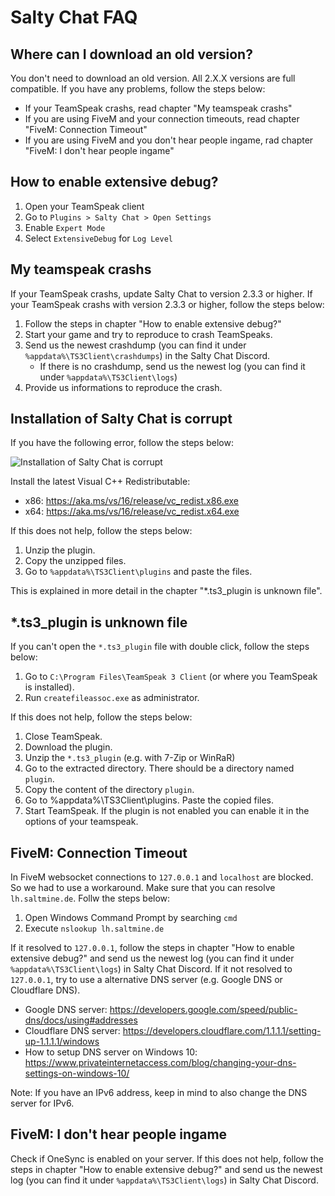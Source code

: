 # Salty Chat FAQ

## Where can I download an old version?

You don't need to download an old version. All 2.X.X versions are full compatible. If you have any problems, follow the steps below:

- If your TeamSpeak crashs, read chapter "My teamspeak crashs"
- If you are using FiveM and your connection timeouts, read chapter "FiveM: Connection Timeout"
- If you are using FiveM and you don't hear people ingame, rad chapter "FiveM: I don't hear people ingame"

## How to enable extensive debug?

1. Open your TeamSpeak client
2. Go to `Plugins > Salty Chat > Open Settings`
3. Enable `Expert Mode`
4. Select `ExtensiveDebug` for `Log Level`

## My teamspeak crashs

If your TeamSpeak crashs, update Salty Chat to version 2.3.3 or higher. If your TeamSpeak crashs with version 2.3.3 or higher, follow the steps below:

1. Follow the steps in chapter "How to enable extensive debug?"
2. Start your game and try to reproduce to crash TeamSpeaks.
3. Send us the newest crashdump (you can find it under `%appdata%\TS3Client\crashdumps`) in the Salty Chat Discord.
    - If there is no crashdump, send us the newest log (you can find it under `%appdata%\TS3Client\logs`)
5. Provide us informations to reproduce the crash.

## Installation of Salty Chat is corrupt

If you have the following error, follow the steps below:

![Installation of Salty Chat is corrupt](https://github.com/Hanashi/saltychat-faq/raw/main/images/installationCorrupt.png)

Install the latest Visual C++ Redistributable:
- x86: https://aka.ms/vs/16/release/vc_redist.x86.exe
- x64: https://aka.ms/vs/16/release/vc_redist.x64.exe

If this does not help, follow the steps below:

1. Unzip the plugin.
2. Copy the unzipped files.
3. Go to `%appdata%\TS3Client\plugins` and paste the files.

This is explained in more detail in the chapter "*.ts3_plugin is unknown file".

## *.ts3_plugin is unknown file

If you can't open the `*.ts3_plugin` file with double click, follow the steps below:

1. Go to `C:\Program Files\TeamSpeak 3 Client` (or where you TeamSpeak is installed).
2. Run `createfileassoc.exe` as administrator.

If this does not help, follow the steps below:

1. Close TeamSpeak.
2. Download the plugin.
3. Unzip the `*.ts3_plugin` (e.g. with 7-Zip or WinRaR)
4. Go to the extracted directory. There should be a directory named `plugin`.
5. Copy the content of the directory `plugin`.
6. Go to %appdata%\TS3Client\plugins. Paste the copied files.
7. Start TeamSpeak. If the plugin is not enabled you can enable it in the options of your teamspeak.

## FiveM: Connection Timeout

In FiveM websocket connections to `127.0.0.1` and `localhost` are blocked. So we had to use a workaround. Make sure that you can resolve `lh.saltmine.de`. Follw the steps below:

1. Open Windows Command Prompt by searching `cmd`
2. Execute `nslookup lh.saltmine.de`

If it resolved to `127.0.0.1`, follow the steps in chapter "How to enable extensive debug?" and send us the newest log (you can find it under `%appdata%\TS3Client\logs`) in Salty Chat Discord. If it not resolved to `127.0.0.1`, try to use a alternative DNS server (e.g. Google DNS or Cloudflare DNS).

- Google DNS server: https://developers.google.com/speed/public-dns/docs/using#addresses
- Cloudflare DNS server: https://developers.cloudflare.com/1.1.1.1/setting-up-1.1.1.1/windows
- How to setup DNS server on Windows 10: https://www.privateinternetaccess.com/blog/changing-your-dns-settings-on-windows-10/

Note: If you have an IPv6 address, keep in mind to also change the DNS server for IPv6.

## FiveM: I don't hear people ingame

Check if OneSync is enabled on your server. If this does not help, follow the steps in chapter "How to enable extensive debug?" and send us the newest log (you can find it under `%appdata%\TS3Client\logs`) in Salty Chat Discord.
